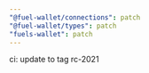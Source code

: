 ```yaml
---
"@fuel-wallet/connections": patch
"@fuel-wallet/types": patch
"fuels-wallet": patch
---
```


ci: update to tag rc-2021
